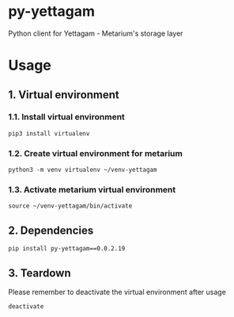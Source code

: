 # py-yettagam

Python client for Yettagam - Metarium's storage layer

# Usage

## 1. Virtual environment

### 1.1. Install virtual environment

```
pip3 install virtualenv
```

### 1.2. Create virtual environment for metarium

```
python3 -m venv virtualenv ~/venv-yettagam
```

### 1.3. Activate metarium virtual environment

```
source ~/venv-yettagam/bin/activate
```

## 2. Dependencies

```
pip install py-yettagam==0.0.2.19
```

## 3. Teardown

Please remember to deactivate the virtual environment after usage

```
deactivate
```
